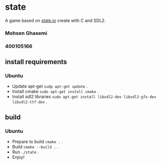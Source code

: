 # state
A game based on [state.io](https://play.google.com/store/apps/details?id=io.state.fight&hl=fa&gl=US) create with C and SDL2.
### Mohsen Ghasemi
### 400105166
## install requirements
### Ubuntu
- Update apt-get `sudp apt-get update` .
- Install cmake `sudo apt-get install cmake` .
- Install sdl2 libraries `sudo apt-get install libsdl2-dev libsdl2-gfx-dev libsdl2-ttf-dev` .
## build
### Ubuntu 
- Prepare to build `cmake .` .
- Build `cmake --build .` .
- Run `./state` .
- Enjoy!
